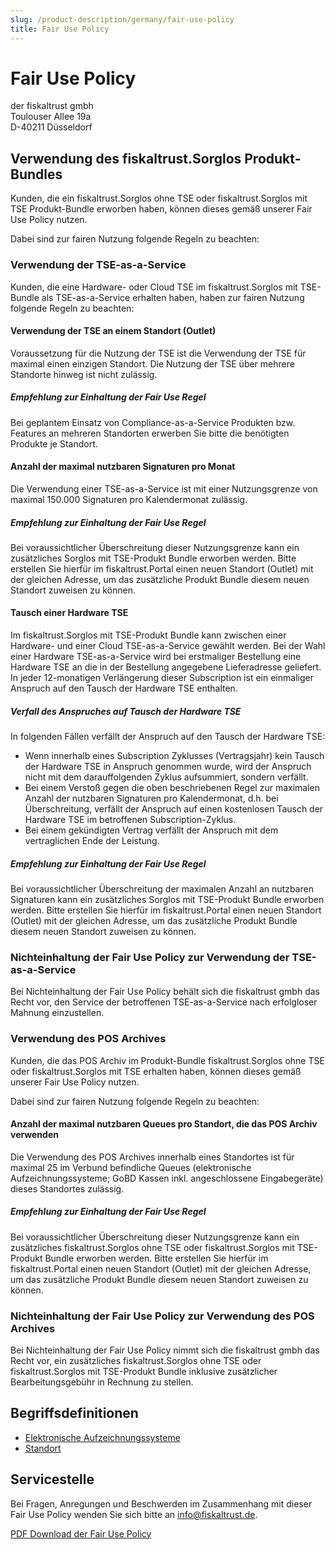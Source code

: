 ```yaml
---
slug: /product-description/germany/fair-use-policy
title: Fair Use Policy
---
```


# Fair Use Policy

der fiskaltrust gmbh<br />
Toulouser Allee 19a<br />
D-40211 Düsseldorf<br />



## Verwendung des fiskaltrust.Sorglos Produkt-Bundles

Kunden, die ein fiskaltrust.Sorglos ohne TSE oder fiskaltrust.Sorglos mit TSE Produkt-Bundle erworben haben, können dieses gemäß unserer Fair Use Policy nutzen. 

Dabei sind zur fairen Nutzung folgende Regeln zu beachten:

### Verwendung der TSE-as-a-Service

Kunden, die eine Hardware- oder Cloud TSE im fiskaltrust.Sorglos mit TSE-Bundle als TSE-as-a-Service erhalten haben, haben zur fairen Nutzung folgende Regeln zu beachten:

#### Verwendung der TSE an einem Standort (Outlet)

Voraussetzung für die Nutzung der TSE ist die Verwendung der TSE für maximal einen einzigen Standort. Die Nutzung der TSE über mehrere Standorte hinweg ist nicht zulässig. 

##### Empfehlung zur Einhaltung der Fair Use Regel

Bei geplantem Einsatz von Compliance-as-a-Service Produkten bzw. Features an mehreren Standorten erwerben Sie bitte die benötigten Produkte je Standort.

#### Anzahl der maximal nutzbaren Signaturen pro Monat

Die Verwendung einer TSE-as-a-Service ist mit einer Nutzungsgrenze von maximal 150.000 Signaturen pro Kalendermonat zulässig. 

##### Empfehlung zur Einhaltung der Fair Use Regel

Bei voraussichtlicher Überschreitung dieser Nutzungsgrenze kann ein zusätzliches Sorglos mit TSE-Produkt Bundle erworben werden. Bitte erstellen Sie hierfür im fiskaltrust.Portal einen neuen Standort (Outlet) mit der gleichen Adresse, um das zusätzliche Produkt Bundle diesem neuen Standort zuweisen zu können.

#### Tausch einer Hardware TSE

Im fiskaltrust.Sorglos mit TSE-Produkt Bundle kann zwischen einer Hardware- und einer Cloud TSE-as-a-Service gewählt werden. Bei der Wahl einer Hardware TSE-as-a-Service wird bei erstmaliger Bestellung eine Hardware TSE an die in der Bestellung angegebene Lieferadresse geliefert. In jeder 12-monatigen Verlängerung dieser Subscription ist ein einmaliger Anspruch auf den Tausch der Hardware TSE enthalten. 

##### Verfall des Anspruches auf Tausch der Hardware TSE

In folgenden Fällen verfällt der Anspruch auf den Tausch der Hardware TSE:

- Wenn innerhalb eines Subscription Zyklusses (Vertragsjahr) kein Tausch der Hardware TSE in Anspruch genommen wurde, wird der Anspruch nicht mit dem darauffolgenden Zyklus aufsummiert, sondern verfällt. 
- Bei einem Verstoß gegen die oben beschriebenen Regel zur maximalen Anzahl der nutzbaren Signaturen pro Kalendermonat, d.h. bei Überschreitung, verfällt der Anspruch auf einen kostenlosen Tausch der Hardware TSE im betroffenen Subscription-Zyklus.
- Bei einem gekündigten Vertrag verfällt der Anspruch mit dem vertraglichen Ende der Leistung.

##### Empfehlung zur Einhaltung der Fair Use Regel

Bei voraussichtlicher Überschreitung der maximalen Anzahl an nutzbaren Signaturen kann ein zusätzliches Sorglos mit TSE-Produkt Bundle erworben werden. Bitte erstellen Sie hierfür im fiskaltrust.Portal einen neuen Standort (Outlet) mit der gleichen Adresse, um das zusätzliche Produkt Bundle diesem neuen Standort zuweisen zu können.

### Nichteinhaltung der Fair Use Policy zur Verwendung der TSE-as-a-Service

Bei Nichteinhaltung der Fair Use Policy behält sich die fiskaltrust gmbh das Recht vor, den Service der betroffenen TSE-as-a-Service nach erfolgloser Mahnung einzustellen.

### Verwendung des POS Archives

Kunden, die das POS Archiv im Produkt-Bundle fiskaltrust.Sorglos ohne TSE oder fiskaltrust.Sorglos mit TSE erhalten haben, können dieses gemäß unserer Fair Use Policy nutzen. 

Dabei sind zur fairen Nutzung folgende Regeln zu beachten:

#### Anzahl der maximal nutzbaren Queues pro Standort, die das POS Archiv verwenden

Die Verwendung des POS Archives innerhalb eines Standortes ist für maximal 25 im Verbund befindliche Queues (elektronische Aufzeichnungssysteme; GoBD Kassen inkl. angeschlossene Eingabegeräte) dieses Standortes  zulässig. 

##### Empfehlung zur Einhaltung der Fair Use Regel

Bei voraussichtlicher Überschreitung dieser Nutzungsgrenze kann ein zusätzliches fiskaltrust.Sorglos ohne TSE oder fiskaltrust.Sorglos mit TSE-Produkt Bundle erworben werden. Bitte erstellen Sie hierfür im fiskaltrust.Portal einen neuen Standort (Outlet) mit der gleichen Adresse, um das zusätzliche Produkt Bundle diesem neuen Standort zuweisen zu können.

### Nichteinhaltung der Fair Use Policy zur Verwendung des POS Archives

Bei Nichteinhaltung der Fair Use Policy nimmt sich die fiskaltrust gmbh das Recht vor, ein zusätzliches fiskaltrust.Sorglos ohne TSE oder fiskaltrust.Sorglos mit TSE-Produkt Bundle inklusive zusätzlicher Bearbeitungsgebühr in Rechnung zu stellen.

## Begriffsdefinitionen

- [Elektronische Aufzeichnungssysteme](https://docs.fiskaltrust.cloud/docs/product-description/germany/glossar#elektronisches-aufzeichnungssystem-kasse-registrierkasse-kassensystem-eingabestation-terminal)
- [Standort](https://docs.fiskaltrust.cloud/docs/product-description/germany/glossar#standort-outlet-location)

## Servicestelle

Bei Fragen, Anregungen und Beschwerden im Zusammenhang mit dieser Fair Use Policy wenden Sie sich bitte an [info@fiskaltrust.de](mailto:info@fiskaltrust.de).



[PDF Download der Fair Use Policy](media/market-de-fair-use-policy.pdf)
